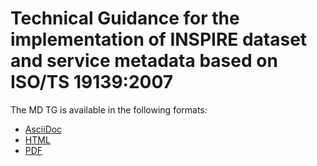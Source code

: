 # Technical Guidance for the implementation of INSPIRE dataset and service metadata based on ISO/TS 19139:2007

The MD TG is available in the following formats:
* [AsciiDoc](metadata-iso19139.adoc)
* [HTML](metadata-iso19139.html)
* [PDF](metadata-iso19139.pdf)
